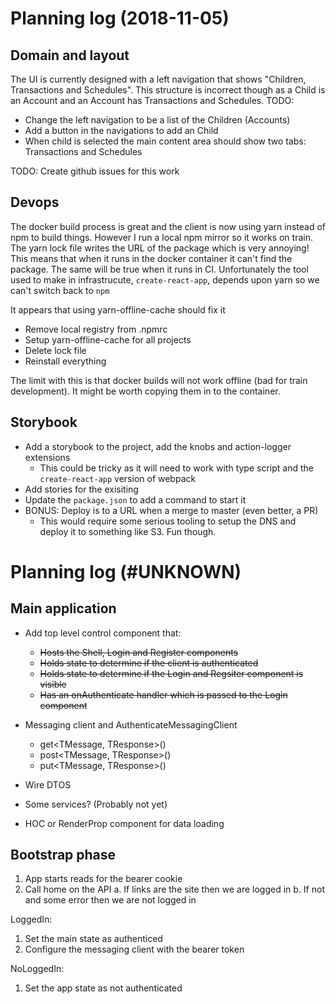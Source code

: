 # Planning log (2018-11-05)

## Domain and layout

The UI is currently designed with a left navigation that shows "Children, Transactions and Schedules". This structure is incorrect though as a Child is an Account and an Account has Transactions and Schedules. TODO:

* Change the left navigation to be a list of the Children (Accounts)
* Add a button in the navigations to add an Child
* When child is selected the main content area should show two tabs: Transactions and Schedules

TODO: Create github issues for this work

## Devops 

The docker build process is great and the client is now using yarn instead of npm to build things. However I run a local npm mirror so it works on train. The yarn lock file writes the URL of the package which is very annoying! This means that when it runs in the docker container it can't find the package. The same will be true when it runs in CI. Unfortunately the tool used to make in infrastrucute, `create-react-app`, depends upon yarn so we can't switch back to `npm`

It appears that using yarn-offline-cache should fix it

* Remove local registry from .npmrc
* Setup yarn-offline-cache for all projects
* Delete lock file
* Reinstall everything

The limit with this is that docker builds will not work offline (bad for train development). It might be worth copying them in to the container.

## Storybook

* Add a storybook to the project, add the knobs and action-logger extensions
	* This could be tricky as it will need to work with type script and the `create-react-app` version of webpack
* Add stories for the exisiting 
* Update the `package.json` to add a command to start it
* BONUS: Deploy is to a URL when a merge to master (even better, a PR)
	* This would require some serious tooling to setup the DNS and deploy it to something like S3. Fun though.

# Planning log (#UNKNOWN)

## Main application

* Add top level control component that:
	* ~~Hosts the Shell, Login and Register components~~
	* ~~Holds state to determine if the client is authenticated~~
	* ~~Holds state to determine if the Login and Regsiter component is visible~~
	* ~~Has an onAuthenticate handler which is passed to the Login component~~

* Messaging client and AuthenticateMessagingClient
	* get<TMessage, TResponse>()
	* post<TMessage, TResponse>()
	* put<TMessage, TResponse>()
* Wire DTOS
* Some services? (Probably not yet)
* HOC or RenderProp component for data loading

## Bootstrap phase

1. App starts reads for the bearer cookie
2. Call home on the API
	a. If links are the site then we are logged in
	b. If not and some error then we are not logged in

LoggedIn:
1. Set the main state as authenticed
2. Configure the messaging client with the bearer token

NoLoggedIn:

1. Set the app state as not authenticated


